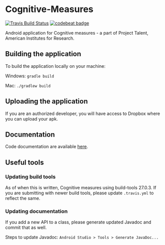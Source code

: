 # Cognitive-Measures

[![Travis Build Status](https://travis-ci.org/dutta14/Cognitive-Measures.svg?branch=master)](https://travis-ci.org/dutta14/Cognitive-Measures/)
[![codebeat badge](https://codebeat.co/badges/8aeb3b3b-b4b8-40b9-a64d-6475f46973c9)](https://codebeat.co/projects/github-com-dutta14-cognitive-measures-master)

Android application for Cognitive measures - a part of Project Talent, American Institutes for Research.

## Building the application
To build the application locally on your machine:

Windows: `gradle build`

Mac: `./gradlew build`

## Uploading the application

If you are an authorized developer, you will have access to Dropbox where you can upload your apk.

## Documentation
Code documentation are available [here](https://dutta14.github.io/Cognitive-Measures/docs/docs).

## Useful tools

### Updating build tools
As of when this is written, Cognitive measures using build-tools 27.0.3. If you are submitting with newer build tools, please update `.travis.yml` to reflect the same.

### Updating documentation
If you add a new API to a class, please generate updated Javadoc and commit that as well.

Steps to update Javadoc: `Android Studio > Tools > Generate JavaDoc...`
